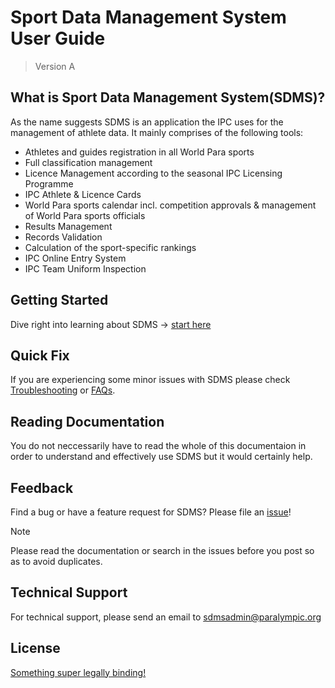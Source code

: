 # Sport Data Management System User Guide

> Version A

## What is Sport Data Management System(SDMS)?
As the name suggests SDMS is an application the IPC uses for the management of athlete data. It mainly comprises of the following tools:
- Athletes and guides registration in all World Para sports
- Full classification management
- Licence Management according to the seasonal IPC Licensing Programme
- IPC Athlete & Licence Cards
- World Para sports calendar incl. competition approvals & management of World Para sports officials
- Results Management
- Records Validation
- Calculation of the sport-specific rankings
- IPC Online Entry System
- IPC Team Uniform Inspection

## Getting Started
Dive right into learning about SDMS -> [start here](layout-and-functionalities/access) 

## Quick Fix

If you are experiencing some minor issues with SDMS please check [Troubleshooting]() or [FAQs]().

## Reading Documentation

You do not neccessarily have to read the whole of this documentaion in order to understand and effectively use SDMS but it would certainly help.

## Feedback

Find a bug or have a feature request for SDMS? Please file an <a href="https://github.com/paralympics/sdms-user-guide/issues">issue</a>!

> [!NOTE]
> Please read the documentation or search in the issues before you post so as to avoid duplicates.

## Technical Support

For technical support, please send an email to [sdmsadmin@paralympic.org](mailto:sdmsadmin@paralympic.org)

## License

[Something super legally binding!]()

<!-- TODO: Switch the document structure of the guide
1. Put document-history into the introduction folder
2. make the README.md file the first page
3. add more information to the repository's README file
4. install ImgBot to compress the images in the repo
5. Consider Implementing nested sidebars
6. Set up Offline Mode
-->
